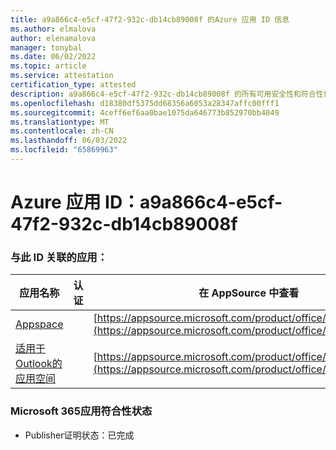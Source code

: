 ```yaml
---
title: a9a866c4-e5cf-47f2-932c-db14cb89008f 的Azure 应用 ID 信息
ms.author: elmalova
author: elenamalova
manager: tonybal
ms.date: 06/02/2022
ms.topic: article
ms.service: attestation
certification_type: attested
description: a9a866c4-e5cf-47f2-932c-db14cb89008f 的所有可用安全性和符合性信息。
ms.openlocfilehash: d18380df5375dd68356a6053a28347affc00fff1
ms.sourcegitcommit: 4ceff6ef6aa0bae1075da646773b852970bb4049
ms.translationtype: MT
ms.contentlocale: zh-CN
ms.lasthandoff: 06/03/2022
ms.locfileid: "65869963"
---
```

# <a name="azure-app-id-a9a866c4-e5cf-47f2-932c-db14cb89008f"></a>Azure 应用 ID：a9a866c4-e5cf-47f2-932c-db14cb89008f


### <a name="apps-associated-with-this-id"></a>与此 ID 关联的应用：
| **应用名称** | **认证** | **在 AppSource 中查看** |
|--------------|---------------|-----------------------|
| [Appspace](../forward/WA200001738.md) |  | [https://appsource.microsoft.com/product/office/WA200001738](https://appsource.microsoft.com/product/office/WA200001738) |
| [适用于Outlook的应用空间](../forward/WA200004102.md) |  | [https://appsource.microsoft.com/product/office/WA200004102](https://appsource.microsoft.com/product/office/WA200004102) |

### <a name="microsoft-365-app-compliance-status"></a>Microsoft 365应用符合性状态
- Publisher证明状态：已完成
